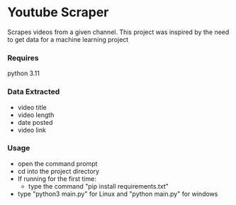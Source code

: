 # Youtube Scraper
Scrapes videos from a given channel.
This project was inspired by the need to get data for a machine learning project

### Requires
python 3.11

### Data Extracted
 - video title
 - video length
 - date posted
 - video link
 
### Usage
- open the command prompt
- cd into the project directory
- If running for the first time:
    - type the command "pip install requirements.txt"
- type "python3 main.py" for Linux and "python main.py" for windows

